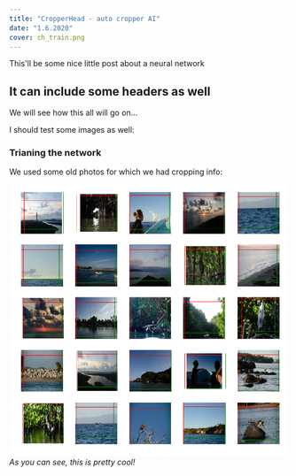 ```yaml
---
title: "CropperHead - auto cropper AI"
date: "1.6.2020"
cover: ch_train.png
---
```


This'll be some nice little post about a neural network

## It can include some headers as well

We will see how this all will go on...

I should test some images as well:

### Trianing the network
We used some old photos for which we had cropping info:

![Training the CropperHead Network](./ch_train.png)  
*As you can see, this is pretty cool!*